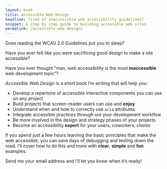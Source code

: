 ```yaml
---
layout: book
title: Accessible Web Design
headline: Tired of inaccessible web accessibility guidelines?
snippet: A step by step guide to building accessible web sites.
permalink: /accessible-web-design/
---
```


<div class="">
    <p class="mar-b">Does reading the WCAG 2.0 Guidelines put you to sleep?</p>
    <p>Have you ever felt like you were sacrificing good design to make a site accessible?</p>
    <p>Have you ever thought “man, web accessibility is the most <strong>inaccessible</strong> web development topic”?</p>
    <p class="mar-b"><em>Accessible Web Design</em> is a short book I’m writing that will help you:</p>
    <ul>
    <li>Develop a repertoire of accessible interactive components you can use on any project</li>
    <li>Build projects that screen-reader users can use and&nbsp;<strong>enjoy</strong></li>
    <li>Understand when and how to correctly use <code>aria</code>&nbsp;attributes</li>
    <li>Integrate accessible practices through out your development workflow</li>
    <li>Be more involved in the design and strategy phases of your projects</li>
    <li>Become an accessibility <strong>expert</strong> for your users, coworkers, clients</li>
    </ul>
    <p>If you spend just a few hours learning the basic principles that make the web accessible, you can save days of debugging and testing down the road. I’ll cover how to do this and more with <strong>clear</strong>, <strong>simple</strong> and <strong>fun</strong> examples.</p>
    <p>Send me your email address and I’ll let you know when it’s ready!</p>
</div>
